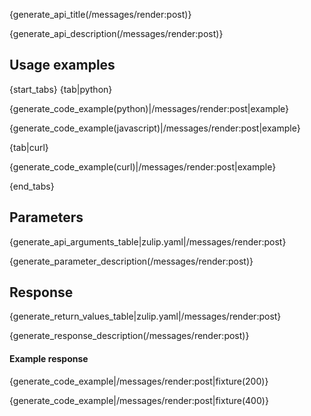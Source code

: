 {generate_api_title(/messages/render:post)}

{generate_api_description(/messages/render:post)}

## Usage examples

{start_tabs}
{tab|python}

{generate_code_example(python)|/messages/render:post|example}

{generate_code_example(javascript)|/messages/render:post|example}

{tab|curl}

{generate_code_example(curl)|/messages/render:post|example}

{end_tabs}

## Parameters

{generate_api_arguments_table|zulip.yaml|/messages/render:post}

{generate_parameter_description(/messages/render:post)}

## Response

{generate_return_values_table|zulip.yaml|/messages/render:post}

{generate_response_description(/messages/render:post)}

#### Example response

{generate_code_example|/messages/render:post|fixture(200)}

{generate_code_example|/messages/render:post|fixture(400)}
